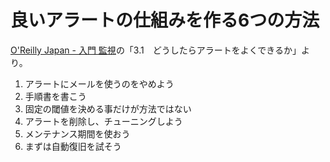 # 良いアラートの仕組みを作る6つの方法

[O'Reilly Japan - 入門 監視](https://www.oreilly.co.jp/books/9784873118642/)の「3.1　どうしたらアラートをよくできるか」より。

1. アラートにメールを使うのをやめよう
2. 手順書を書こう
3. 固定の閾値を決める事だけが方法ではない
4. アラートを削除し、チューニングしよう
5. メンテナンス期間を使おう
6. まずは自動復旧を試そう
